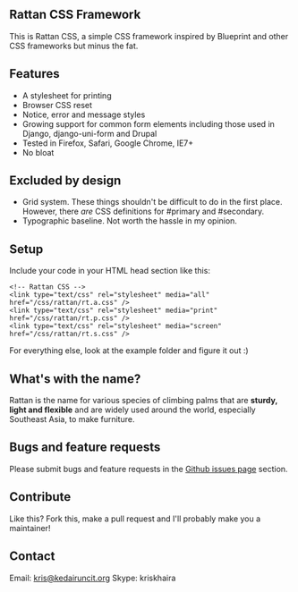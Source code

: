 ## Rattan CSS Framework

This is Rattan CSS, a simple CSS framework inspired by Blueprint and other CSS frameworks but minus the fat. 

## Features

* A stylesheet for printing
* Browser CSS reset
* Notice, error and message styles
* Growing support for common form elements including those used in Django, django-uni-form and Drupal
* Tested in Firefox, Safari, Google Chrome, IE7+
* No bloat

## Excluded by design

* Grid system. These things shouldn't be difficult to do in the first place. However, there *are* CSS definitions for #primary and #secondary.
* Typographic baseline. Not worth the hassle in my opinion.

## Setup

Include your code in your HTML head section like this:

    <!-- Rattan CSS -->
    <link type="text/css" rel="stylesheet" media="all" href="/css/rattan/rt.a.css" />
    <link type="text/css" rel="stylesheet" media="print" href="/css/rattan/rt.p.css" />
    <link type="text/css" rel="stylesheet" media="screen" href="/css/rattan/rt.s.css" />

For everything else, look at the example folder and figure it out :)

## What's with the name?

Rattan is the name for various species of climbing palms that are **sturdy, light and flexible** and are widely used around the world, especially Southeast Asia, to make furniture.

## Bugs and feature requests

Please submit bugs and feature requests in the [Github issues page](http://github.com/kriskhaira/rattan/issues) section.

## Contribute

Like this? Fork this, make a pull request and I'll probably make you a maintainer!

## Contact

Email: kris@kedairuncit.org
Skype: kriskhaira